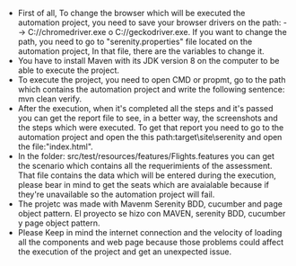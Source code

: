 * First of all, To change the browser which will be executed the automation project, you need to save your browser drivers on the path: --> C://chromedriver.exe o C://geckodriver.exe. If you want to change the path, you need to go to "serenity.properties" file located on the automation project, In that file, there are the variables to change it.
* You have to install Maven with its JDK version 8 on the computer to be able to execute the project.
* To execute the project, you need to open CMD or propmt, go to the path which contains the automation project and write the following sentence: mvn clean verify.
* After the execution, when it's completed all the steps and it's passed you can get the report file to see, in a better way, the screenshots and the steps which were executed. To get that report you need to go to the automation project and open the this path:target\site\serenity and open the file:"index.html".
* In the folder:  src/test/resources/features/Flights.features you can get the scenario which contains all the requerimients of the assessment. That file contains the data which will be entered during the execution, please bear in mind to get the seats which are avaialable because if they're unavailable so the automation project will fail.
* The projetc was made with Mavenm Serenity BDD, cucumber and page object pattern. El proyecto se hizo con MAVEN, serenity BDD, cucumber y page object pattern.
* Please Keep in mind the internet connection and the velocity of loading all the components and web page because those problems could affect the execution of the project and get an unexpected issue.
